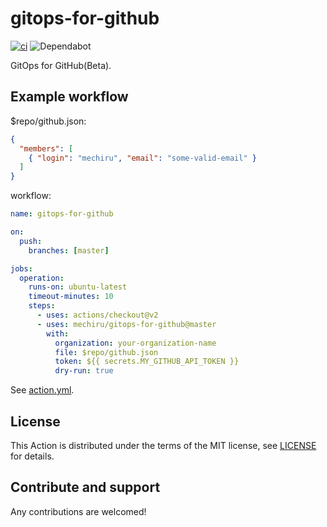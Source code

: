 # gitops-for-github

[![ci](https://github.com/mechiru/gitops-for-github/workflows/ci/badge.svg)](https://github.com/mechiru/gitops-for-github/actions?query=workflow:ci)
![Dependabot](https://api.dependabot.com/badges/status?host=github&repo=mechiru/gitops-for-github)

GitOps for GitHub(Beta).

## Example workflow

$repo/github.json:
```json
{
  "members": [
    { "login": "mechiru", "email": "some-valid-email" }
  ]
}
```

workflow:
```yaml
name: gitops-for-github

on:
  push:
    branches: [master]

jobs:
  operation:
    runs-on: ubuntu-latest
    timeout-minutes: 10
    steps:
      - uses: actions/checkout@v2
      - uses: mechiru/gitops-for-github@master
        with:
          organization: your-organization-name
          file: $repo/github.json
          token: ${{ secrets.MY_GITHUB_API_TOKEN }}
          dry-run: true
```

See [action.yml](./action.yml).

## License

This Action is distributed under the terms of the MIT license, see [LICENSE](./LICENSE) for details.

## Contribute and support

Any contributions are welcomed!
